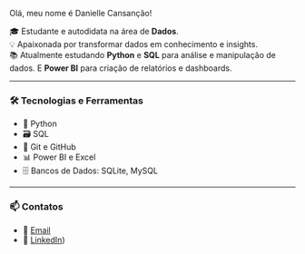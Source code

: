 Olá, meu nome é Danielle Cansanção!

🎓 Estudante e autodidata na área de **Dados**.  
💡 Apaixonada por transformar dados em conhecimento e insights.  
📚 Atualmente estudando **Python** e **SQL** para análise e manipulação de dados. E **Power BI** para criação de relatórios e dashboards.


---

### 🛠️ Tecnologias e Ferramentas

- 🐍 Python 
- 🗃️ SQL 
- 🧰 Git e GitHub
- 📊 Power BI e Excel
- 🗄️ Bancos de Dados: SQLite, MySQL

---

### 📫 Contatos

- 📧 [Email](danicansancao@hotmail.com)
- 💼 [LinkedIn](https://www.linkedin.com/in/danielle-lago-cansancao/))
